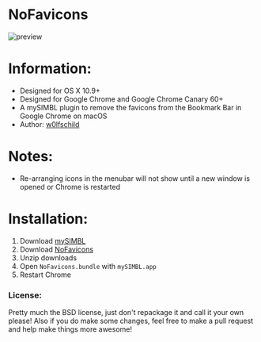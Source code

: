 # NoFavicons

![preview](preview.png) 

# Information:

- Designed for OS X 10.9+ 
- Designed for Google Chrome and Google Chrome Canary 60+
- A mySIMBL plugin to remove the favicons from the Bookmark Bar in Google Chrome on macOS
- Author: [w0lfschild](https://github.com/w0lfschild)

# Notes:

- Re-arranging icons in the menubar will not show until a new window is opened or Chrome is restarted

# Installation:

1. Download [mySIMBL](https://github.com/w0lfschild/app_updates/raw/master/mySIMBL/mySIMBL_master.zip)
2. Download [NoFavicons](https://github.com/w0lfschild/NoFavicons/raw/master/build/NoFavicons.bundle.zip)
3. Unzip downloads
4. Open `NoFavicons.bundle` with `mySIMBL.app`
5. Restart Chrome

### License:

Pretty much the BSD license, just don't repackage it and call it your own please!
Also if you do make some changes, feel free to make a pull request and help make things more awesome!
